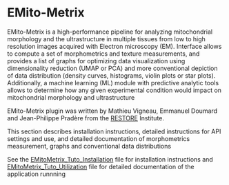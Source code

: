 # EMito-Metrix

EMito-Metrix is a high-performance pipeline for analyzing mitochondrial morphology and the ultrastructure in multiple tissues from low to high resolution images acquired with Electron microscopy (EM). Interface allows to compute a set of morphometrics and texture measurements, and provides a list of graphs for optimizing data visualization using dimensionality reduction (UMAP or PCA) and more conventional depiction of data distribution (density curves, histograms, violin plots or star plots). Additionally, a machine learning (ML) module with predictive analytic tools allows to determine how any given experimental condition would impact on mitochondrial morphology and ultrastructure

EMito-Metrix plugin was written by Mathieu Vigneau, Emmanuel Doumard and Jean-Philippe Pradère from the [RESTORE](https://restore-lab.fr/en/home-en/) Institute.

This section describes installation instructions, detailed instructions for API settings and use, and detailed documentation of morphometrics measurement, graphs and conventional data distributions

See the [EMitoMetrix_Tuto_Installation](https://github.com/Restore-Lab/EMito-Metrix/blob/main/EMitoMetrix%20Tuto_Installation.pdf) file for installation instructions and [EMitoMetrix_Tuto_Utilization](https://github.com/Restore-Lab/EMito-Metrix/blob/main/EMitoMetrix%20Tuto_Utilization.pdf) file for detailed documentation of the application runnning

